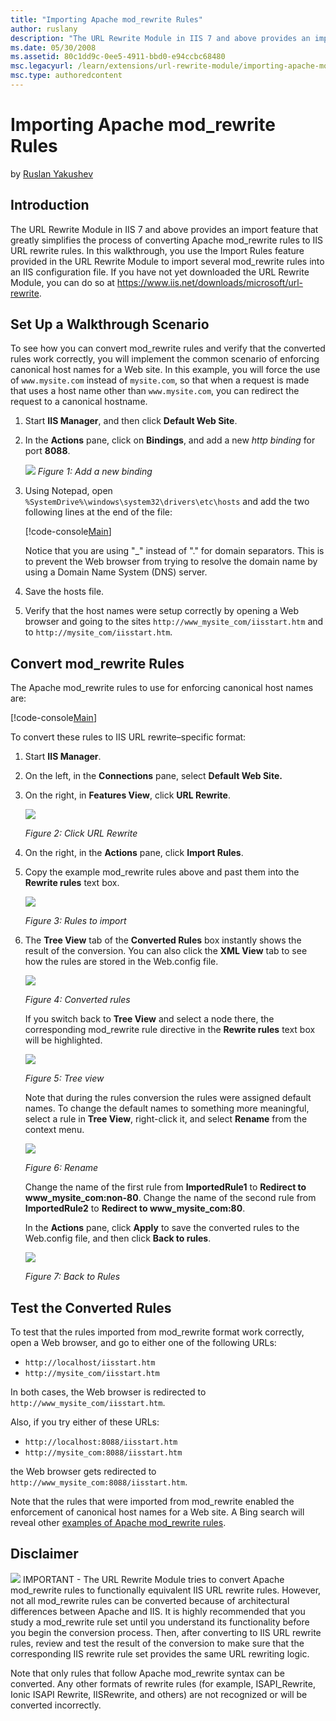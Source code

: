 ```yaml
---
title: "Importing Apache mod_rewrite Rules"
author: ruslany
description: "The URL Rewrite Module in IIS 7 and above provides an import feature that greatly simplifies the process of converting Apache mod_rewrite rules to IIS URL re..."
ms.date: 05/30/2008
ms.assetid: 80c1dd9c-0ee5-4911-bbd0-e94ccbc68480
msc.legacyurl: /learn/extensions/url-rewrite-module/importing-apache-modrewrite-rules
msc.type: authoredcontent
---
```

# Importing Apache mod_rewrite Rules

by [Ruslan Yakushev](https://github.com/ruslany)

## Introduction

The URL Rewrite Module in IIS 7 and above provides an import feature that greatly simplifies the process of converting Apache mod\_rewrite rules to IIS URL rewrite rules. In this walkthrough, you use the Import Rules feature provided in the URL Rewrite Module to import several mod\_rewrite rules into an IIS configuration file. If you have not yet downloaded the URL Rewrite Module, you can do so at <https://www.iis.net/downloads/microsoft/url-rewrite>.

## Set Up a Walkthrough Scenario

To see how you can convert mod\_rewrite rules and verify that the converted rules work correctly, you will implement the common scenario of enforcing canonical host names for a Web site. In this example, you will force the use of `www.mysite.com` instead of `mysite.com`, so that when a request is made that uses a host name other than `www.mysite.com`, you can redirect the request to a canonical hostname.

1. Start **IIS Manager**, and then click **Default Web Site**.
2. In the **Actions** pane, click on **Bindings**, and add a new *http binding* for port **8088**.  

    [![](importing-apache-modrewrite-rules/_static/image2.jpg)](importing-apache-modrewrite-rules/_static/image1.jpg)
    *Figure 1: Add a new binding*

3. Using Notepad, open `%SystemDrive%\windows\system32\drivers\etc\hosts` and add the two following lines at the end of the file:

    [!code-console[Main](importing-apache-modrewrite-rules/samples/sample1.cmd)]

    Notice that you are using "\_" instead of "." for domain separators. This is to prevent the Web browser from trying to resolve the domain name by using a Domain Name System (DNS) server.
4. Save the hosts file.
5. Verify that the host names were setup correctly by opening a Web browser and going to the sites `http://www_mysite_com/iisstart.htm` and to `http://mysite_com/iisstart.htm`.

## Convert mod\_rewrite Rules

The Apache mod\_rewrite rules to use for enforcing canonical host names are:

[!code-console[Main](importing-apache-modrewrite-rules/samples/sample2.cmd)]

To convert these rules to IIS URL rewrite–specific format:

1. Start **IIS Manager**.
2. On the left, in the **Connections** pane, select **Default Web Site.**
3. On the right, in **Features View**, click **URL Rewrite**.  

    [![](importing-apache-modrewrite-rules/_static/image4.jpg)](importing-apache-modrewrite-rules/_static/image3.jpg)

    *Figure 2: Click URL Rewrite*
4. On the right, in the **Actions** pane, click **Import Rules**.
5. Copy the example mod\_rewrite rules above and past them into the **Rewrite rules** text box.  

    [![](importing-apache-modrewrite-rules/_static/image6.jpg)](importing-apache-modrewrite-rules/_static/image5.jpg)

    *Figure 3: Rules to import*
6. The **Tree View** tab of the **Converted Rules** box instantly shows the result of the conversion. You can also click the **XML View** tab to see how the rules are stored in the Web.config file.  

    [![](importing-apache-modrewrite-rules/_static/image8.jpg)](importing-apache-modrewrite-rules/_static/image7.jpg)

    *Figure 4: Converted rules*

    If you switch back to **Tree View** and select a node there, the corresponding mod\_rewrite rule directive in the **Rewrite rules** text box will be highlighted.

    [![](importing-apache-modrewrite-rules/_static/image10.jpg)](importing-apache-modrewrite-rules/_static/image9.jpg)

    *Figure 5: Tree view*

    Note that during the rules conversion the rules were assigned default names. To change the default names to something more meaningful, select a rule in **Tree View**, right-click it, and select **Rename** from the context menu.

    [![](importing-apache-modrewrite-rules/_static/image12.jpg)](importing-apache-modrewrite-rules/_static/image11.jpg)

    *Figure 6: Rename*

    Change the name of the first rule from **ImportedRule1** to **Redirect to www\_mysite\_com:non-80**. Change the name of the second rule from **ImportedRule2** to **Redirect to www\_mysite\_com:80**.

    In the **Actions** pane, click **Apply** to save the converted rules to the Web.config file, and then click **Back to rules**.

    [![](importing-apache-modrewrite-rules/_static/image14.jpg)](importing-apache-modrewrite-rules/_static/image13.jpg)

    *Figure 7: Back to Rules*

## Test the Converted Rules

To test that the rules imported from mod\_rewrite format work correctly, open a Web browser, and go to either one of the following URLs:

- `http://localhost/iisstart.htm`
- `http://mysite_com/iisstart.htm`

In both cases, the Web browser is redirected to `http://www_mysite_com/iisstart.htm`.  
  
Also, if you try either of these URLs:

- `http://localhost:8088/iisstart.htm`
- `http://mysite_com:8088/iisstart.htm`

the Web browser gets redirected to `http://www_mysite_com:8088/iisstart.htm`.

Note that the rules that were imported from mod\_rewrite enabled the enforcement of canonical host names for a Web site. A Bing search will reveal other [examples of Apache mod\_rewrite rules](http://search.live.com/results.aspx?q=mod_rewrite+examples).

## Disclaimer

[![](importing-apache-modrewrite-rules/_static/image2.gif)](importing-apache-modrewrite-rules/_static/image1.gif) IMPORTANT - The URL Rewrite Module tries to convert Apache mod\_rewrite rules to functionally equivalent IIS URL rewrite rules. However, not all mod\_rewrite rules can be converted because of architectural differences between Apache and IIS. It is highly recommended that you study a mod\_rewrite rule set until you understand its functionality before you begin the conversion process. Then, after converting to IIS URL rewrite rules, review and test the result of the conversion to make sure that the corresponding IIS rewrite rule set provides the same URL rewriting logic.

Note that only rules that follow Apache mod\_rewrite syntax can be converted. Any other formats of rewrite rules (for example, ISAPI\_Rewrite, Ionic ISAPI Rewrite, IISRewrite, and others) are not recognized or will be converted incorrectly.
